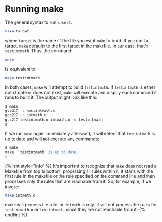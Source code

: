 # Running make

The general syntax to run `make` is:

```bash
make target
```

where `target` is the name of the file you want `make` to build. If you omit a target, `make` defaults to the first target in the makefile. In our case, that's `testintmath`. Thus, the command:

```bash
make
```

Is equivalent to:

```bash
make testintmath
```

In both cases, `make` will attempt to build `testintmath`. If `testintmath` is either out of date or does not exist, `make` will execute and display each command it runs to build it. The output might look like this:

```bash
$ make
gcc217 -c testintmath.c
gcc217 -c intmath.c
gcc217 testintmath.o intmath.o -o testintmath
$
```

If we run `make` again immediately afterward, it will detect that `testintmath` is up to date and will not execute any commands:

```bash
$ make
make: `testintmath' is up to date.
$
```

{% hint style="info" %}
It's important to recognize that `make` does not read a Makefile from top to bottom, processing all rules within it. It starts with the first rule in the makefile or the rule specified on the command line and then processes only the rules that are reachable from it. So, for example, if we invoke:

```bash
make intmath.o
```

make will process the rule for `intmath.o` only. It will not process the rules for `testintmath.o` or `testintmath`, since they are not reachable from it.
{% endhint %}
